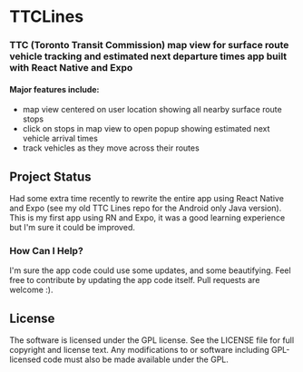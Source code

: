 # TTCLines

### TTC (Toronto Transit Commission) map view for surface route vehicle tracking and estimated next departure times app built with React Native and Expo

#### Major features include:
- map view centered on user location showing all nearby surface route stops
- click on stops in map view to open popup showing estimated next vehicle arrival times
- track vehicles as they move across their routes

## Project Status

Had some extra time recently to rewrite the entire app using React Native and Expo (see my old TTC Lines repo for the Android only Java version).  This is my first app using RN and Expo, it was a good learning experience but I'm sure it could be improved.

### How Can I Help?

I'm sure the app code could use some updates, and some beautifying. Feel free to contribute by updating the app code itself.  Pull requests are welcome :).

## License

The software is licensed under the GPL license. See the LICENSE file for full copyright and license text. Any modifications to or software including GPL-licensed code must also be made available under the GPL.
